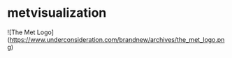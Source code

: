 # metvisualization
![The Met Logo] (https://www.underconsideration.com/brandnew/archives/the_met_logo.png)
